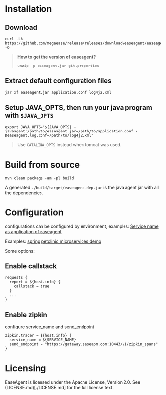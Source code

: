 
# Installation


## Download 

```
curl -Lk https://github.com/megaease/release/releases/download/easeagent/easeagent.jar -O
```

> **How to get the version of easeagent?**
> 
> `unzip -p easeagent.jar git.properties`

## Extract default configuration files

```
jar xf easeagent.jar application.conf log4j2.xml
```

## Setup JAVA_OPTS, then run your java program with `$JAVA_OPTS`

```
export JAVA_OPTS="${JAVA_OPTS} -javaagent:/path/to/easeagent.jar=/path/to/application.conf -Deaseagent.log.conf=/path/to/log4j2.xml"
```

> Use `CATALINA_OPTS` instead when tomcat was used.

# Build from source

```
mvn clean package -am -pl build
```

A generated `./build/target/easeagent-dep.jar` is the java agent jar with all the dependencies.


# Configuration

configurations can be configured by environment, examples:
[Service name as application of easeagent](https://github.com/megaease/spring-petclinic-microservices/blob/master/entrypoint/application.conf#L3)

Examples:
[spring petclinic microservices demo](https://github.com/megaease/spring-petclinic-microservices/blob/master/entrypoint/application.conf)

Some options:
## Enable callstack
```
requests {
  report = ${host.info} {
    callstack = true
  }
  ...
}
```
## Enable zipkin
configure service_name and send_endpoint
```
zipkin.tracer = ${host.info} {
  service_name = ${SERVICE_NAME}
  send_endpoint = "https://gateway.easeapm.com:10443/v1/zipkin_spans"
}
```
# Licensing

EaseAgent is licensed under the Apache License, Version 2.0. See (LICENSE.md)[./LICENSE.md] for the full license text.